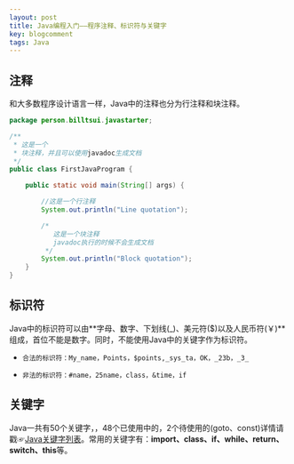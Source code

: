 ```yaml
---
layout: post
title: Java编程入门——程序注释、标识符与关键字
key: blogcomment
tags: Java
---
```


## 注释    
和大多数程序设计语言一样，Java中的注释也分为行注释和块注释。<!--more-->
```java    
package person.billtsui.javastarter;

/**
 * 这是一个
 * 块注释，并且可以使用javadoc生成文档
 */
public class FirstJavaProgram {

    public static void main(String[] args) {

        //这是一个行注释
        System.out.println("Line quotation");

        /*
           这是一个块注释
           javadoc执行的时候不会生成文档
         */
        System.out.println("Block quotation");
    }
}

```    
## 标识符
Java中的标识符可以由**字母、数字、下划线(_)、美元符($)以及人民币符(￥)**组成，首位不能是数字。同时，不能使用Java中的关键字作为标识符。
*     合法的标识符：My_name，Points，$points,_sys_ta，OK，_23b，_3_
*     非法的标识符：#name，25name，class，&time，if    

## 关键字     
Java一共有50个关键字，，48个已使用中的，2个待使用的(goto、const)详情请戳☞[Java关键字列表](https://docs.oracle.com/javase/tutorial/java/nutsandbolts/_keywords.html)。常用的关键字有：**import、class、if、while、return、switch、this**等。